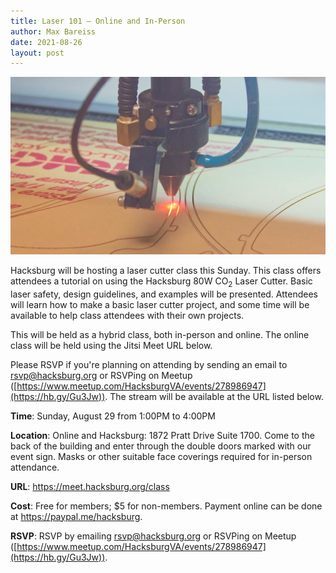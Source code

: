 ```yaml
---
title: Laser 101 — Online and In-Person
author: Max Bareiss
date: 2021-08-26
layout: post
---
```


![CAMFive](https://github.com/Hacksburg/hacksburg.github.io/raw/master/images/laser_2.jpg)

Hacksburg will be hosting a laser cutter class this Sunday. This class offers attendees a tutorial on using the Hacksburg 80W CO<sub>2</sub> Laser Cutter. Basic laser safety, design guidelines, and examples will be presented. Attendees will learn how to make a basic laser cutter project, and some time will be available to help class attendees with their own projects.

This will be held as a hybrid class, both in-person and online. The online class will be held using the Jitsi Meet URL below.

Please RSVP if you're planning on attending by sending an email to [rsvp@hacksburg.org](https://hb.gy/5wpjw) or RSVPing on Meetup ([https://www.meetup.com/HacksburgVA/events/278986947](https://hb.gy/Gu3Jw)). The stream will be available at the URL listed below.

**Time**: Sunday, August 29 from 1:00PM to 4:00PM

**Location**: Online and Hacksburg: 1872 Pratt Drive Suite 1700. Come to the back of the building and enter through the double doors marked with our event sign. Masks or other suitable face coverings required for in-person attendance.

**URL**: <https://meet.hacksburg.org/class>

**Cost**: Free for members; $5 for non-members. Payment online can be done at <https://paypal.me/hacksburg>.

**RSVP**: RSVP by emailing [rsvp@hacksburg.org](https://hb.gy/5wpjw) or RSVPing on Meetup ([https://www.meetup.com/HacksburgVA/events/278986947](https://hb.gy/Gu3Jw)).
